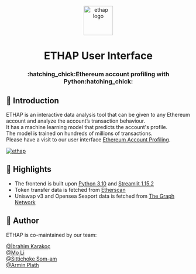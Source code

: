 <p align="center">
<img src="https://ethereum.org/static/c48a5f760c34dfadcf05a208dab137cc/3a0ba/eth-diamond-rainbow.webp" alt="ethap logo" width=80px />
</p>
<h1 align="center">ETHAP User Interface</h1>
<h3 align="center">:hatching_chick:Ethereum account profiling with Python:hatching_chick:</h3>

    

## :bookmark_tabs: Introduction
ETHAP is an interactive data analysis tool that can be given to any Ethereum account and analyze the account’s transaction behaviour.  
It has a machine learning model that predicts the account's profile.  
The model is trained on hundreds of millions of transactions.  
Please have a visit to our user interface [Ethereum Account Profiling](https://dives.fyi/apps/ethap/).  


[![ethap](https://user-images.githubusercontent.com/114762620/208110911-3f005d81-6e91-4ee8-bbdc-94a71ecc9dd5.png)](https://dives.fyi/apps/ethap/)


## :balloon: Highlights
- The frontend is built upon [Python 3.10](https://www.python.org/downloads/release/python-3106/) and [Streamlit 1.15.2](https://streamlit.io/)
- Token transfer data is fetched from [Etherscan](https://etherscan.io/)
- Uniswap v3 and Opensea Seaport data is fetched from [The Graph Network](https://thegraph.com/hosted-service)



## :moyai: Author
ETHAP is co-maintained by our team:

[@İbrahim Karakoç](https://github.com/ignatyus)  
[@Mo Li](https://github.com/molly693)  
[@Sittichoke Som-am](https://github.com/numbernard)  
[@Armin Plath](https://github.com/Armin30)  


